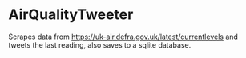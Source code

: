 # AirQualityTweeter

Scrapes data from https://uk-air.defra.gov.uk/latest/currentlevels and tweets the last reading, also saves to a sqlite database.
